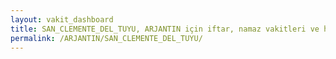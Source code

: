 ```yaml
---
layout: vakit_dashboard
title: SAN_CLEMENTE_DEL_TUYU, ARJANTIN için iftar, namaz vakitleri ve hava durumu - ilçe/eyalet seç
permalink: /ARJANTIN/SAN_CLEMENTE_DEL_TUYU/
---
```


<script type="text/javascript">
  var GLOBAL_COUNTRY = 'ARJANTIN';
  var GLOBAL_CITY = 'SAN_CLEMENTE_DEL_TUYU';
  var GLOBAL_STATE = '';
  var lat = 72;
  var lon = 21;
</script>
